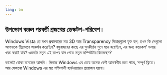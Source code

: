 ```yaml
---
lang: bn
---
```





<h2>উপভোগ করুন পরবর্তী প্রজন্মের ডেস্কটপ-পরিবেশ।</h2>

Windows Vista তে যখন প্রথমবারের মত 3D আর Transparency ফিচারগুলো যুক্ত হল, তখন কি সেগুলো আপনাকে তীব্রভাবে আকর্ষন করেছিল? বন্ধুবান্ধবের কাছে এর গুনকীর্ত্তন শুনে মনে হয়েছিল, এর জন্য কয়েকশ' ডলার খরচ করাই যায়? এমনকি নতুন এই রূপের স্বাদ পেতে নতুন কম্পিউটার কিনেছেন?

ভালোই বোকা বনেছেন আপনি। লিনাক্স Windows এর চেয়ে অনেক বেশী আকর্ষণীয় হতে পারে, সম্পূর্ণ ফ্রিতে। আর সেজন্যে Windows এর মত শক্তিশালী হার্ডওয়্যারও প্রয়োজন হয়না।

<? all_video_ids_from_file ();?>





